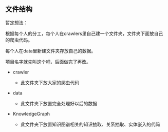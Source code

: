 ## 文件结构

暂定想法：

根据每个人的分工，每个人在crawlers里自己建一个文件夹，文件夹下面放自己的爬虫代码。

每个人在data里新建文件夹存放自己的数据。



项目名字就先叫这个吧，后面做完了再改。



* crawler
  * 此文件夹下放大家的爬虫代码
* data
  * 此文件夹下放置完全处理好以后的数据

* KnowledgeGraph
  * 此文件夹下放置知识图谱相关的知识抽取、关系抽取、实体嵌入的代码